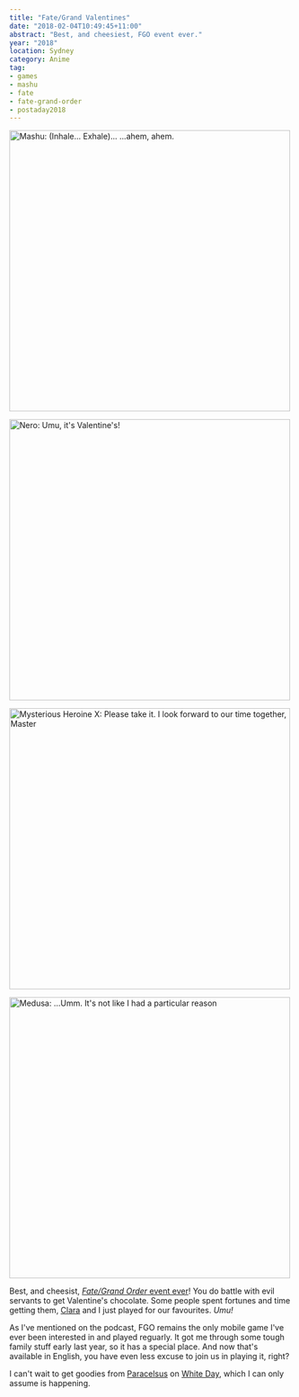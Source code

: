 ```yaml
---
title: "Fate/Grand Valentines"
date: "2018-02-04T10:49:45+11:00"
abstract: "Best, and cheesiest, FGO event ever."
year: "2018"
location: Sydney
category: Anime
tag:
- games
- mashu
- fate
- fate-grand-order
- postaday2018
---
```

<p><img src="https://rubenerd.com/files/2018/fgo-valentine-mashu@1x.jpg" srcset="https://rubenerd.com/files/2018/fgo-valentine-mashu@1x.jpg 1x, https://rubenerd.com/files/2018/fgo-valentine-mashu@2x.jpg 2x" alt="Mashu: (Inhale... Exhale)... ...ahem, ahem." style="width:500px" /></p>

<p><img src="https://rubenerd.com/files/2018/fgo-valentine-umu@1x.jpg" srcset="https://rubenerd.com/files/2018/fgo-valentine-umu@1x.jpg 1x, https://rubenerd.com/files/2018/fgo-valentine-umu@2x.jpg 2x" alt="Nero: Umu, it's Valentine's!" style="width:500px" /></p>

<p><img src="https://rubenerd.com/files/2018/fgo-valentine-x@1x.jpg" srcset="https://rubenerd.com/files/2018/fgo-valentine-x@1x.jpg 1x, https://rubenerd.com/files/2018/fgo-valentine-x@2x.jpg 2x" alt="Mysterious Heroine X: Please take it. I look forward to our time together, Master" style="width:500px" /></p>

<p><img src="https://rubenerd.com/files/2018/fgo-valentine-medusa@1x.jpg" srcset="https://rubenerd.com/files/2018/fgo-valentine-medusa@1x.jpg 1x, https://rubenerd.com/files/2018/fgo-valentine-medusa@2x.jpg 2x" alt="Medusa: ...Umm. It's not like I had a particular reason" style="width:500px" /></p>

Best, and cheesist, [*Fate/Grand Order* event ever]! You do battle with evil servants to get Valentine's chocolate. Some people spent fortunes and time getting them, [Clara] and I just played for our favourites. *Umu!*

As I've mentioned on the podcast, FGO remains the only mobile game I've ever been interested in and played reguarly. It got me through some tough family stuff early last year, so it has a special place. And now that's available in English, you have even less excuse to join us in playing it, right?

I can't wait to get goodies from [Paracelsus] on [White Day], which I can only assume is happening.

[*Fate/Grand Order* event ever]: https://grandorder.wiki/Chocolate_Lady%27s_Commotion
[Clara]: http://kiri.sasara.moe/
[White Day]: https://en.wikipedia.org/wiki/White_Day
[Paracelsus]: https://grandorder.wiki/Paracelsus_von_Hohenheim

